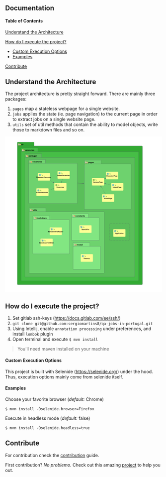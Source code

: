 ## Documentation

#### Table of Contents

[Understand the Architecture](#understand-the-architecture)

[How do I execute the project?](#how-do-i-execute-the-project)
  * [Custom Execution Options](#custom-execution-options)
  * [Examples](#examples)
  
[Contribute](#contribute)

## Understand the Architecture

The project architecture is pretty straight forward. There are mainly three packages:
1. `pages` map a stateless webpage for a single website.
1. `jobs` applies the state (ie. page navigation) to the current page in order to extract jobs on a single website page.
1. `utils` set of util methods that contain the ability to model objects, write those to markdown files and so on.

![](img/architecture.png)

## How do I execute the project?

1. Set gitlab ssh-keys (https://docs.gitlab.com/ee/ssh/)
1. `git clone git@github.com:sergiomartins8/qa-jobs-in-portugal.git`
1. Using Intellij, enable `annotation processing` under preferences, and install `lombok` plugin
1. Open terminal and execute `$ mvn install`

> You'll need maven installed on your machine

#### Custom Execution Options

This project is built with Selenide (https://selenide.org/) under the hood. Thus, execution options mainly come from selenide itself.

#### Examples
Choose your favorite browser (_default:_ Chrome)
```shell script
$ mvn install -Dselenide.browser=Firefox
```

Execute in headless mode (_default:_ false)
```shell script
$ mvn install -Dselenide.headless=true
```

## Contribute

For contribution check the [contribution](CONTRIBUTING.md) guide.

First contribution? _No problemo._ Check out this amazing [project](https://github.com/firstcontributions/first-contributions) to help you out.
